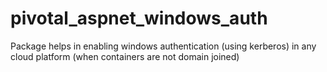 # pivotal_aspnet_windows_auth
Package helps in enabling windows authentication (using kerberos) in any cloud platform (when containers are not domain joined)
